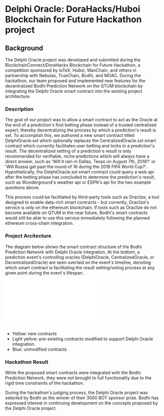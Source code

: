 # Delphi Oracle: DoraHacks/Huboi Blockchain for Future Hackathon project

## Background

The Delphi Oracle project was developed and submitted during the BlockchainConnect/DoraHacks Blockchain for Future Hackathon, a competition sponsored by IoTeX, Huboi, WanChain, and others in partnership with Nebulas, TrueChain, Bodhi, and MOAC. During the hackathon, our team proposed and implemented new features for the decentralized Bodhi Prediction Network on the QTUM blockchain by integrating the Delphi Oracle smart contract into the existing project architecture.

### Description

The goal of our project was to allow a smart contract to act as the Oracle at the end of a prediction's first betting phase instead of a trusted centralized expert, thereby decentralizing the process by which a prediction's result is set. To accomplish this, we authored a new smart contract titled DelphiOracle.sol which optionally replaces the CentralizedOracle.sol smart contract which currently facilitates user betting and locks in a prediction's result. The decentralized setting of a prediction's result is only recommended for verifiable, niche predictions which will always have a direct answer, such as 'Will it rain in Dallas, Texas on August 7th, 2018?' or 'Will Russia get past the round of 16 during the 2018 FIFA World Cup?'. Hypothetically, the DelphiOracle.sol smart contract could query a web api after the betting phase has concluded to determine the prediction's result, such as Wunderground's weather api or ESPN's api for the two example questions above.

This process could be facilitated by third-party tools such as Oraclize, a tool designed to enable data-rich smart contracts - but currently, Oraclize's service is only on the ethereum blockchain. If tools such as Oraclize do not become available on QTUM in the near future, Bodhi's smart contracts would still be able to use this service immediately following the planned ethereum cross-chain integration.

### Project Arcitecture

The diagram below shows the smart contract structure of the Bodhi Prediction Network with Delphi Oracle integration. At the bottom, a prediction event's controlling oracles (DelphiOracle, CentralizedOracle, or DecentralizedOracle) are seen overlaid on the event's timeline, denoting which smart contract is facilitating the result setting/voting process at any given point during the event's lifespan.

![alt text](DelphiOracleContracts.pdf)

- Yellow: new contracts
- Light yellow: pre-existing contracts modified to support Delphi Oracle integration.
- Blue: unmodified contracts


### Hackathon Result

While the proposed smart contracts were integrated with the Bodhi Prediction Network, they were not brought to full functionality due to the rigid time constraints of the hackathon.

During the hackathon's judging process, the Delphi Oracle project was selected by Bodhi as the winner of their 3000 BOT sponsor prize. Bodhi has expressed interest in continuing development on the concepts proposed by the Delphi Oracle project.
